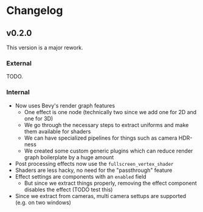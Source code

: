 # Changelog

## v0.2.0

This version is a major rework.

### External

TODO.

### Internal

- Now uses Bevy's render graph features
    - One effect is one node (technically two since we add one for 2D and one for 3D)
    - We go through the necessary steps to extract uniforms and make them available for shaders
    - We can have specialized pipelines for things such as camera HDR-ness
    - We created some custom generic plugins which can reduce render graph boilerplate by a huge amount
- Post processing effects now use the `fullscreen_vertex_shader`
- Shaders are less hacky, no need for the "passthrough" feature
- Effect settings are components with an `enabled` field
    - But since we extract things properly, removing the effect component disables the effect (TODO test this)
- Since we extract from cameras, multi camera settups are supported (e.g. on two windows)

